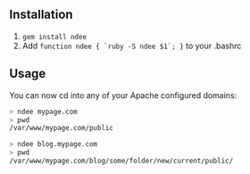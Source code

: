 ## Installation

1. `gem install ndee`
2. Add ```function ndee { `ruby -S ndee $1`; }``` to your .bashrc

## Usage

You can now cd into any of your Apache configured domains:

```sh
> ndee mypage.com
> pwd
/var/www/mypage.com/public

> ndee blog.mypage.com
> pwd
/var/www/mypage.com/blog/some/folder/new/current/public/
```
